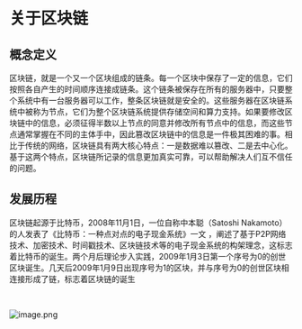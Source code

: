# 关于区块链

## 概念定义

区块链，就是一个又一个区块组成的链条。每一个区块中保存了一定的信息，它们按照各自产生的时间顺序连接成链条。这个链条被保存在所有的服务器中，只要整个系统中有一台服务器可以工作，整条区块链就是安全的。这些服务器在区块链系统中被称为节点，它们为整个区块链系统提供存储空间和算力支持。如果要修改区块链中的信息，必须征得半数以上节点的同意并修改所有节点中的信息，而这些节点通常掌握在不同的主体手中，因此篡改区块链中的信息是一件极其困难的事。相比于传统的网络，区块链具有两大核心特点：一是数据难以篡改、二是去中心化。基于这两个特点，区块链所记录的信息更加真实可靠，可以帮助解决人们互不信任的问题。



## 发展历程

区块链起源于比特币，2008年11月1日，一位自称中本聪（Satoshi Nakamoto）的人发表了《比特币：一种点对点的电子现金系统》一文  ，阐述了基于P2P网络技术、加密技术、时间戳技术、区块链技术等的电子现金系统的构架理念，这标志着比特币的诞生。两个月后理论步入实践，2009年1月3日第一个序号为0的创世区块诞生。几天后2009年1月9日出现序号为1的区块，并与序号为0的创世区块相连接形成了链，标志着区块链的诞生

<a-alert type="success" message="https://www.bilibili.com/bangumi/play/ep290332" description="" showIcon>
</a-alert>
<br/>

![image.png](https://security-1310978225.cos.ap-beijing.myqcloud.com/public/img/1663467214708-e8a3c2d7-464f-4b65-b31f-0536fb6df001.png)
